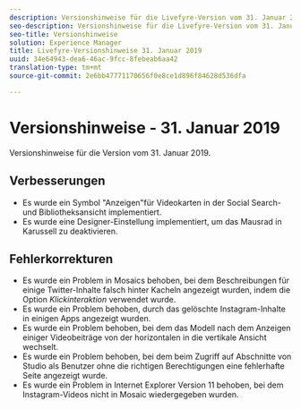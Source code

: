 ```yaml
---
description: Versionshinweise für die Livefyre-Version vom 31. Januar 2019.
seo-description: Versionshinweise für die Livefyre-Version vom 31. Januar 2019.
seo-title: Versionshinweise
solution: Experience Manager
title: Livefyre-Versionshinweise 31. Januar 2019
uuid: 34e64943-dea6-46ac-9fcc-8febeab6aa42
translation-type: tm+mt
source-git-commit: 2e6bb47771170656f0e8ce1d896f84628d536dfa

---
```



# Versionshinweise - 31. Januar 2019

Versionshinweise für die Version vom 31. Januar 2019.

## Verbesserungen

* Es wurde ein Symbol "Anzeigen"für Videokarten in der Social Search- und Bibliotheksansicht implementiert.
* Es wurde eine Designer-Einstellung implementiert, um das Mausrad in Karussell zu deaktivieren.

## Fehlerkorrekturen

* Es wurde ein Problem in Mosaics behoben, bei dem Beschreibungen für einige Twitter-Inhalte falsch hinter Kacheln angezeigt wurden, indem die Option *Klickinteraktion* verwendet wurde.
* Es wurde ein Problem behoben, durch das gelöschte Instagram-Inhalte in einigen Apps angezeigt wurden.
* Es wurde ein Problem behoben, bei dem das Modell nach dem Anzeigen einiger Videobeiträge von der horizontalen in die vertikale Ansicht wechselt.
* Es wurde ein Problem behoben, bei dem beim Zugriff auf Abschnitte von Studio als Benutzer ohne die richtigen Berechtigungen eine fehlerhafte Seite angezeigt wurde.
* Es wurde ein Problem in Internet Explorer Version 11 behoben, bei dem Instagram-Videos nicht in Mosaic wiedergegeben wurden.
